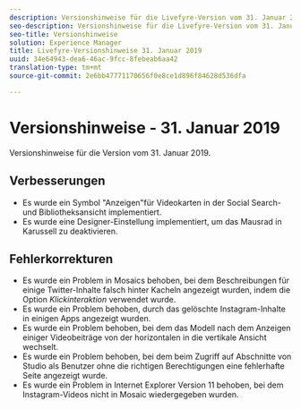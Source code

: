 ```yaml
---
description: Versionshinweise für die Livefyre-Version vom 31. Januar 2019.
seo-description: Versionshinweise für die Livefyre-Version vom 31. Januar 2019.
seo-title: Versionshinweise
solution: Experience Manager
title: Livefyre-Versionshinweise 31. Januar 2019
uuid: 34e64943-dea6-46ac-9fcc-8febeab6aa42
translation-type: tm+mt
source-git-commit: 2e6bb47771170656f0e8ce1d896f84628d536dfa

---
```



# Versionshinweise - 31. Januar 2019

Versionshinweise für die Version vom 31. Januar 2019.

## Verbesserungen

* Es wurde ein Symbol "Anzeigen"für Videokarten in der Social Search- und Bibliotheksansicht implementiert.
* Es wurde eine Designer-Einstellung implementiert, um das Mausrad in Karussell zu deaktivieren.

## Fehlerkorrekturen

* Es wurde ein Problem in Mosaics behoben, bei dem Beschreibungen für einige Twitter-Inhalte falsch hinter Kacheln angezeigt wurden, indem die Option *Klickinteraktion* verwendet wurde.
* Es wurde ein Problem behoben, durch das gelöschte Instagram-Inhalte in einigen Apps angezeigt wurden.
* Es wurde ein Problem behoben, bei dem das Modell nach dem Anzeigen einiger Videobeiträge von der horizontalen in die vertikale Ansicht wechselt.
* Es wurde ein Problem behoben, bei dem beim Zugriff auf Abschnitte von Studio als Benutzer ohne die richtigen Berechtigungen eine fehlerhafte Seite angezeigt wurde.
* Es wurde ein Problem in Internet Explorer Version 11 behoben, bei dem Instagram-Videos nicht in Mosaic wiedergegeben wurden.
